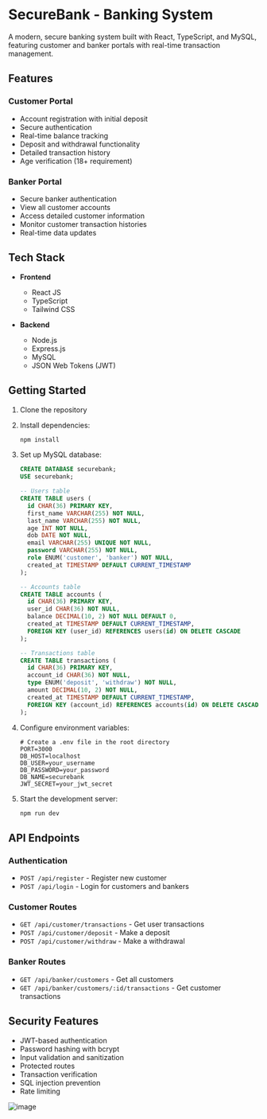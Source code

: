 # SecureBank - Banking System

A modern, secure banking system built with React, TypeScript, and MySQL, featuring customer and banker portals with real-time transaction management.

## Features

### Customer Portal
- Account registration with initial deposit
- Secure authentication
- Real-time balance tracking
- Deposit and withdrawal functionality
- Detailed transaction history
- Age verification (18+ requirement)

### Banker Portal
- Secure banker authentication
- View all customer accounts
- Access detailed customer information
- Monitor customer transaction histories
- Real-time data updates

## Tech Stack

- **Frontend**
  - React JS
  - TypeScript
  - Tailwind CSS

- **Backend**
  - Node.js
  - Express.js
  - MySQL
  - JSON Web Tokens (JWT)

## Getting Started

1. Clone the repository
2. Install dependencies:
   ```bash
   npm install
   ```

3. Set up MySQL database:
   ```sql
   CREATE DATABASE securebank;
   USE securebank;

   -- Users table
   CREATE TABLE users (
     id CHAR(36) PRIMARY KEY,
     first_name VARCHAR(255) NOT NULL,
     last_name VARCHAR(255) NOT NULL,
     age INT NOT NULL,
     dob DATE NOT NULL,
     email VARCHAR(255) UNIQUE NOT NULL,
     password VARCHAR(255) NOT NULL,
     role ENUM('customer', 'banker') NOT NULL,
     created_at TIMESTAMP DEFAULT CURRENT_TIMESTAMP
   );

   -- Accounts table
   CREATE TABLE accounts (
     id CHAR(36) PRIMARY KEY,
     user_id CHAR(36) NOT NULL,
     balance DECIMAL(10, 2) NOT NULL DEFAULT 0,
     created_at TIMESTAMP DEFAULT CURRENT_TIMESTAMP,
     FOREIGN KEY (user_id) REFERENCES users(id) ON DELETE CASCADE
   );

   -- Transactions table
   CREATE TABLE transactions (
     id CHAR(36) PRIMARY KEY,
     account_id CHAR(36) NOT NULL,
     type ENUM('deposit', 'withdraw') NOT NULL,
     amount DECIMAL(10, 2) NOT NULL,
     created_at TIMESTAMP DEFAULT CURRENT_TIMESTAMP,
     FOREIGN KEY (account_id) REFERENCES accounts(id) ON DELETE CASCADE
   );
   ```

4. Configure environment variables:
   ```env
   # Create a .env file in the root directory
   PORT=3000
   DB_HOST=localhost
   DB_USER=your_username
   DB_PASSWORD=your_password
   DB_NAME=securebank
   JWT_SECRET=your_jwt_secret
   ```

5. Start the development server:
   ```bash
   npm run dev
   ```

## API Endpoints

### Authentication
- `POST /api/register` - Register new customer
- `POST /api/login` - Login for customers and bankers

### Customer Routes
- `GET /api/customer/transactions` - Get user transactions
- `POST /api/customer/deposit` - Make a deposit
- `POST /api/customer/withdraw` - Make a withdrawal

### Banker Routes
- `GET /api/banker/customers` - Get all customers
- `GET /api/banker/customers/:id/transactions` - Get customer transactions

## Security Features

- JWT-based authentication
- Password hashing with bcrypt
- Input validation and sanitization
- Protected routes
- Transaction verification
- SQL injection prevention
- Rate limiting

![image](https://github.com/user-attachments/assets/ceedf9d1-e64d-4694-b91b-7b6f919772a0)

